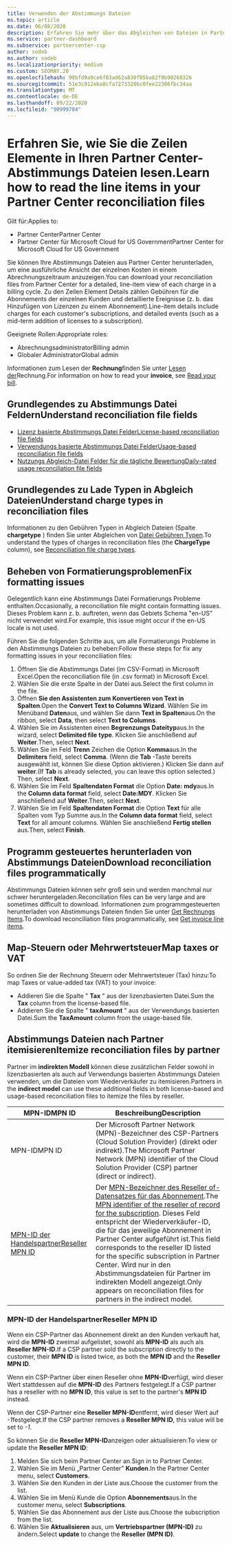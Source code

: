 ```yaml
---
title: Verwenden der Abstimmungs Dateien
ms.topic: article
ms.date: 06/08/2020
description: Erfahren Sie mehr über das Abgleichen von Dateien in Partner Center und über die Interpretation der detaillierten Zeilen Element Sichten für einen bestimmten Abrechnungszeitraum.
ms.service: partner-dashboard
ms.subservice: partnercenter-csp
author: sodeb
ms.author: sodeb
ms.localizationpriority: medium
ms.custom: SEOMAY.20
ms.openlocfilehash: 98bfd9a9ce6f03ad62a830f05ba82f9b90268326
ms.sourcegitcommit: 51e3c912eba8cfa72733206c0fee22386fbc34aa
ms.translationtype: MT
ms.contentlocale: de-DE
ms.lasthandoff: 09/22/2020
ms.locfileid: "90999704"
---
```

# <a name="learn-how-to-read-the-line-items-in-your-partner-center-reconciliation-files"></a><span data-ttu-id="8fb6d-103">Erfahren Sie, wie Sie die Zeilen Elemente in Ihren Partner Center-Abstimmungs Dateien lesen.</span><span class="sxs-lookup"><span data-stu-id="8fb6d-103">Learn how to read the line items in your Partner Center reconciliation files</span></span>

<span data-ttu-id="8fb6d-104">Gilt für:</span><span class="sxs-lookup"><span data-stu-id="8fb6d-104">Applies to:</span></span>

- <span data-ttu-id="8fb6d-105">Partner Center</span><span class="sxs-lookup"><span data-stu-id="8fb6d-105">Partner Center</span></span>
- <span data-ttu-id="8fb6d-106">Partner Center für Microsoft Cloud for US Government</span><span class="sxs-lookup"><span data-stu-id="8fb6d-106">Partner Center for Microsoft Cloud for US Government</span></span>

<span data-ttu-id="8fb6d-107">Sie können Ihre Abstimmungs Dateien aus Partner Center herunterladen, um eine ausführliche Ansicht der einzelnen Kosten in einem Abrechnungszeitraum anzuzeigen.</span><span class="sxs-lookup"><span data-stu-id="8fb6d-107">You can download your reconciliation files from Partner Center for a detailed, line-item view of each charge in a billing cycle.</span></span> <span data-ttu-id="8fb6d-108">Zu den Zeilen Element Details zählen Gebühren für die Abonnements der einzelnen Kunden und detaillierte Ereignisse (z. b. das Hinzufügen von Lizenzen zu einem Abonnement).</span><span class="sxs-lookup"><span data-stu-id="8fb6d-108">Line-item details include charges for each customer's subscriptions, and detailed events (such as a mid-term addition of licenses to a subscription).</span></span>

<span data-ttu-id="8fb6d-109">Geeignete Rollen:</span><span class="sxs-lookup"><span data-stu-id="8fb6d-109">Appropriate roles:</span></span>

- <span data-ttu-id="8fb6d-110">Abrechnungsadministrator</span><span class="sxs-lookup"><span data-stu-id="8fb6d-110">Billing admin</span></span>
- <span data-ttu-id="8fb6d-111">Globaler Administrator</span><span class="sxs-lookup"><span data-stu-id="8fb6d-111">Global admin</span></span>

<span data-ttu-id="8fb6d-112">Informationen zum Lesen der **Rechnung**finden Sie unter [Lesen der](read-your-bill.md)Rechnung.</span><span class="sxs-lookup"><span data-stu-id="8fb6d-112">For information on how to read your **invoice**, see [Read your bill](read-your-bill.md).</span></span>

## <a name="understand-reconciliation-file-fields"></a><span data-ttu-id="8fb6d-113">Grundlegendes zu Abstimmungs Datei Feldern</span><span class="sxs-lookup"><span data-stu-id="8fb6d-113">Understand reconciliation file fields</span></span>

- [<span data-ttu-id="8fb6d-114">Lizenz basierte Abstimmungs Datei Felder</span><span class="sxs-lookup"><span data-stu-id="8fb6d-114">License-based reconciliation file fields</span></span>](license-based-recon-files.md)
- [<span data-ttu-id="8fb6d-115">Verwendungs basierte Abstimmungs Datei Felder</span><span class="sxs-lookup"><span data-stu-id="8fb6d-115">Usage-based reconciliation file fields</span></span>](usage-based-recon-files.md)
- [<span data-ttu-id="8fb6d-116">Nutzungs Abgleich-Datei Felder für die tägliche Bewertung</span><span class="sxs-lookup"><span data-stu-id="8fb6d-116">Daily-rated usage reconciliation file fields</span></span>](daily-rated-usage-recon-files.md)

## <a name="understand-charge-types-in-reconciliation-files"></a><span data-ttu-id="8fb6d-117">Grundlegendes zu Lade Typen in Abgleich Dateien</span><span class="sxs-lookup"><span data-stu-id="8fb6d-117">Understand charge types in reconciliation files</span></span>

<span data-ttu-id="8fb6d-118">Informationen zu den Gebühren Typen in Abgleich Dateien (Spalte **chargetype** ) finden Sie unter Abgleichen von [Datei Gebühren Typen](recon-file-charge-types.md).</span><span class="sxs-lookup"><span data-stu-id="8fb6d-118">To understand the types of charges in reconciliation files (the **ChargeType** column), see [Reconciliation file charge types](recon-file-charge-types.md).</span></span>

## <a name="fix-formatting-issues"></a><span data-ttu-id="8fb6d-119">Beheben von Formatierungsproblemen</span><span class="sxs-lookup"><span data-stu-id="8fb6d-119">Fix formatting issues</span></span>

<span data-ttu-id="8fb6d-120">Gelegentlich kann eine Abstimmungs Datei Formatierungs Probleme enthalten.</span><span class="sxs-lookup"><span data-stu-id="8fb6d-120">Occasionally, a reconciliation file might contain formatting issues.</span></span> <span data-ttu-id="8fb6d-121">Dieses Problem kann z. b. auftreten, wenn das Gebiets Schema "en-US" nicht verwendet wird.</span><span class="sxs-lookup"><span data-stu-id="8fb6d-121">For example, this issue might occur if the en-US locale is not used.</span></span>

<span data-ttu-id="8fb6d-122">Führen Sie die folgenden Schritte aus, um alle Formatierungs Probleme in den Abstimmungs Dateien zu beheben:</span><span class="sxs-lookup"><span data-stu-id="8fb6d-122">Follow these steps for fix any formatting issues in your reconciliation files:</span></span>

1. <span data-ttu-id="8fb6d-123">Öffnen Sie die Abstimmungs Datei (im CSV-Format) in Microsoft Excel.</span><span class="sxs-lookup"><span data-stu-id="8fb6d-123">Open the reconciliation file (in .csv format) in Microsoft Excel.</span></span>
2. <span data-ttu-id="8fb6d-124">Wählen Sie die erste Spalte in der Datei aus.</span><span class="sxs-lookup"><span data-stu-id="8fb6d-124">Select the first column in the file.</span></span>
3. <span data-ttu-id="8fb6d-125">Öffnen **Sie den Assistenten zum Konvertieren von Text in Spalten**.</span><span class="sxs-lookup"><span data-stu-id="8fb6d-125">Open the **Convert Text to Columns Wizard**.</span></span> <span data-ttu-id="8fb6d-126">Wählen Sie im Menüband **Daten**aus, und wählen Sie dann **Text in Spalten**aus.</span><span class="sxs-lookup"><span data-stu-id="8fb6d-126">On the ribbon, select **Data**, then select **Text to Columns**.</span></span>
4. <span data-ttu-id="8fb6d-127">Wählen Sie im Assistenten einen **Begrenzungs Dateityp**aus.</span><span class="sxs-lookup"><span data-stu-id="8fb6d-127">In the wizard, select **Delimited file type**.</span></span> <span data-ttu-id="8fb6d-128">Klicken Sie anschließend auf **Weiter**.</span><span class="sxs-lookup"><span data-stu-id="8fb6d-128">Then, select **Next**.</span></span>
5. <span data-ttu-id="8fb6d-129">Wählen Sie im Feld **Trenn** Zeichen die Option **Komma**aus.</span><span class="sxs-lookup"><span data-stu-id="8fb6d-129">In the **Delimiters** field, select **Comma**.</span></span> <span data-ttu-id="8fb6d-130">(Wenn die **Tab** -Taste bereits ausgewählt ist, können Sie diese Option aktivieren.) Klicken Sie dann auf **weiter**.</span><span class="sxs-lookup"><span data-stu-id="8fb6d-130">(If **Tab** is already selected, you can leave this option selected.) Then, select **Next**.</span></span>
6. <span data-ttu-id="8fb6d-131">Wählen Sie im Feld **Spaltendaten Format** die Option **Date: mdy**aus.</span><span class="sxs-lookup"><span data-stu-id="8fb6d-131">In the **Column data format** field, select **Date:MDY**.</span></span> <span data-ttu-id="8fb6d-132">Klicken Sie anschließend auf **Weiter**.</span><span class="sxs-lookup"><span data-stu-id="8fb6d-132">Then, select **Next**.</span></span>
7. <span data-ttu-id="8fb6d-133">Wählen Sie im Feld **Spaltendaten Format** die Option **Text** für alle Spalten vom Typ Summe aus.</span><span class="sxs-lookup"><span data-stu-id="8fb6d-133">In the **Column data format** field, select **Text** for all amount columns.</span></span> <span data-ttu-id="8fb6d-134">Wählen Sie anschließend **Fertig stellen** aus.</span><span class="sxs-lookup"><span data-stu-id="8fb6d-134">Then, select **Finish**.</span></span>

## <a name="download-reconciliation-files-programmatically"></a><span data-ttu-id="8fb6d-135">Programm gesteuertes herunterladen von Abstimmungs Dateien</span><span class="sxs-lookup"><span data-stu-id="8fb6d-135">Download reconciliation files programmatically</span></span>

<span data-ttu-id="8fb6d-136">Abstimmungs Dateien können sehr groß sein und werden manchmal nur schwer heruntergeladen.</span><span class="sxs-lookup"><span data-stu-id="8fb6d-136">Reconciliation files can be very large and are sometimes difficult to download.</span></span> <span data-ttu-id="8fb6d-137">Informationen zum programmgesteuerten herunterladen von Abstimmungs Dateien finden Sie unter [Get Rechnungs Items](/partner-center/develop/get-invoiceline-items).</span><span class="sxs-lookup"><span data-stu-id="8fb6d-137">To download reconciliation files programmatically, see [Get invoice line items](/partner-center/develop/get-invoiceline-items).</span></span>

## <a name="map-taxes-or-vat"></a><span data-ttu-id="8fb6d-138">Map-Steuern oder Mehrwertsteuer</span><span class="sxs-lookup"><span data-stu-id="8fb6d-138">Map taxes or VAT</span></span>

<span data-ttu-id="8fb6d-139">So ordnen Sie der Rechnung Steuern oder Mehrwertsteuer (Tax) hinzu:</span><span class="sxs-lookup"><span data-stu-id="8fb6d-139">To map Taxes or value-added tax (VAT) to your invoice:</span></span>

- <span data-ttu-id="8fb6d-140">Addieren Sie die Spalte " **Tax** " aus der lizenzbasierten Datei.</span><span class="sxs-lookup"><span data-stu-id="8fb6d-140">Sum the **Tax** column from the license-based file.</span></span>
- <span data-ttu-id="8fb6d-141">Addieren Sie die Spalte " **taxAmount** " aus der Verwendungs basierten Datei.</span><span class="sxs-lookup"><span data-stu-id="8fb6d-141">Sum the **TaxAmount** column from the usage-based file.</span></span>

## <a name="itemize-reconciliation-files-by-partner"></a><span data-ttu-id="8fb6d-142">Abstimmungs Dateien nach Partner itemisieren</span><span class="sxs-lookup"><span data-stu-id="8fb6d-142">Itemize reconciliation files by partner</span></span>

<span data-ttu-id="8fb6d-143">Partner im **indirekten Modell** können diese zusätzlichen Felder sowohl in lizenzbasierten als auch auf Verwendungs basierten Abstimmungs Dateien verwenden, um die Dateien vom Wiederverkäufer zu itemisieren.</span><span class="sxs-lookup"><span data-stu-id="8fb6d-143">Partners in the **indirect model** can use these additional fields in both license-based and usage-based reconciliation files to itemize the files by reseller.</span></span>

| <span data-ttu-id="8fb6d-144">MPN-ID</span><span class="sxs-lookup"><span data-stu-id="8fb6d-144">MPN ID</span></span> | <span data-ttu-id="8fb6d-145">Beschreibung</span><span class="sxs-lookup"><span data-stu-id="8fb6d-145">Description</span></span> |
| ------ | ----------- |
| <span data-ttu-id="8fb6d-146">MPN-ID</span><span class="sxs-lookup"><span data-stu-id="8fb6d-146">MPN ID</span></span> | <span data-ttu-id="8fb6d-147">Der Microsoft Partner Network (MPN)-Bezeichner des CSP-Partners (Cloud Solution Provider) (direkt oder indirekt).</span><span class="sxs-lookup"><span data-stu-id="8fb6d-147">The Microsoft Partner Network (MPN) identifier of the Cloud Solution Provider (CSP) partner (direct or indirect).</span></span> |
| [<span data-ttu-id="8fb6d-148">MPN-ID der Handelspartner</span><span class="sxs-lookup"><span data-stu-id="8fb6d-148">Reseller MPN ID</span></span>](#reseller-mpn-id) | <span data-ttu-id="8fb6d-149">Der [MPN-Bezeichner des Reseller of-Datensatzes für das Abonnement](#reseller-mpn-id).</span><span class="sxs-lookup"><span data-stu-id="8fb6d-149">The [MPN identifier of the reseller of record for the subscription](#reseller-mpn-id).</span></span> <span data-ttu-id="8fb6d-150">Dieses Feld entspricht der Wiederverkäufer-ID, die für das jeweilige Abonnement in Partner Center aufgeführt ist.</span><span class="sxs-lookup"><span data-stu-id="8fb6d-150">This field corresponds to the reseller ID listed for the specific subscription in Partner Center.</span></span> <span data-ttu-id="8fb6d-151">Wird nur in den Abstimmungsdateien für Partner im indirekten Modell angezeigt.</span><span class="sxs-lookup"><span data-stu-id="8fb6d-151">Only appears on reconciliation files for partners in the indirect model.</span></span> |

### <a name="reseller-mpn-id"></a><span data-ttu-id="8fb6d-152">MPN-ID der Handelspartner</span><span class="sxs-lookup"><span data-stu-id="8fb6d-152">Reseller MPN ID</span></span>

<span data-ttu-id="8fb6d-153">Wenn ein CSP-Partner das Abonnement direkt an den Kunden verkauft hat, wird die **MPN-ID** zweimal aufgelistet, sowohl als **MPN-ID** als auch als **Reseller MPN-ID**.</span><span class="sxs-lookup"><span data-stu-id="8fb6d-153">If a CSP partner sold the subscription directly to the customer, their **MPN ID** is listed twice, as both the **MPN ID** and the **Reseller MPN ID**.</span></span>

<span data-ttu-id="8fb6d-154">Wenn ein CSP-Partner über einen Reseller ohne **MPN-ID**verfügt, wird dieser Wert stattdessen auf die **MPN-ID** des Partners festgelegt.</span><span class="sxs-lookup"><span data-stu-id="8fb6d-154">If a CSP partner has a reseller with no **MPN ID**, this value is set to the partner's **MPN ID** instead.</span></span>

<span data-ttu-id="8fb6d-155">Wenn der CSP-Partner eine **Reseller MPN-ID**entfernt, wird dieser Wert auf *-1*festgelegt.</span><span class="sxs-lookup"><span data-stu-id="8fb6d-155">If the CSP partner removes a **Reseller MPN ID**, this value will be set to *-1*.</span></span>

<span data-ttu-id="8fb6d-156">So können Sie die **Reseller MPN-ID**anzeigen oder aktualisieren:</span><span class="sxs-lookup"><span data-stu-id="8fb6d-156">To view or update the **Reseller MPN ID**:</span></span>

1. <span data-ttu-id="8fb6d-157">Melden Sie sich beim Partner Center an.</span><span class="sxs-lookup"><span data-stu-id="8fb6d-157">Sign in to Partner Center.</span></span>
2. <span data-ttu-id="8fb6d-158">Wählen Sie im Menü „Partner Center” **Kunden**.</span><span class="sxs-lookup"><span data-stu-id="8fb6d-158">In the Partner Center menu, select **Customers**.</span></span>
3. <span data-ttu-id="8fb6d-159">Wählen Sie den Kunden in der Liste aus.</span><span class="sxs-lookup"><span data-stu-id="8fb6d-159">Choose the customer from the list.</span></span>
4. <span data-ttu-id="8fb6d-160">Wählen Sie im Menü Kunde die Option **Abonnements**aus.</span><span class="sxs-lookup"><span data-stu-id="8fb6d-160">In the customer menu, select **Subscriptions**.</span></span>
5. <span data-ttu-id="8fb6d-161">Wählen Sie das Abonnement aus der Liste aus.</span><span class="sxs-lookup"><span data-stu-id="8fb6d-161">Choose the subscription from the list.</span></span>
6. <span data-ttu-id="8fb6d-162">Wählen Sie **Aktualisieren** aus, um **Vertriebspartner (MPN-ID)** zu ändern.</span><span class="sxs-lookup"><span data-stu-id="8fb6d-162">Select **update** to change the **Reseller (MPN ID)**.</span></span>